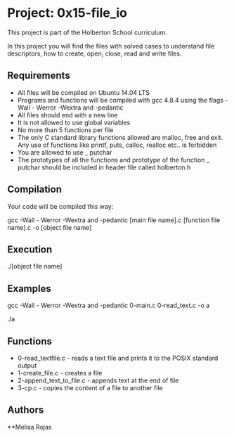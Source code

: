 # Project: 0x15-file_io

This project is part of the Holberton School curriculum.

In this project you will find the files with solved cases to understand file descriptors, how to create, open, close, read and write files.

## Requirements
* All files will be compiled on Ubuntu 14.04 LTS
* Programs and functions will be compiled with gcc 4.8.4 using the flags -Wall - Werror -Wextra and -pedantic
* All files should end with a new line
* It is not allowed to use global variables
* No more than 5 functions per file
* The only C standard library functions allowed are malloc, free and exit. Any use of functions like printf, puts, calloc, realloc etc.. is forbidden
* You are allowed to use _ putchar
* The prototypes of all the functions and prototype of the function _ putchar should be included in header file called holberton.h

## Compilation

Your code will be compiled this way:

gcc -Wall - Werror -Wextra and -pedantic [main file name].c [function file name].c -o [object file name]

## Execution

./[object file name]

## Examples

gcc -Wall - Werror -Wextra and -pedantic 0-main.c 0-read_text.c -o a

./a

## Functions

* 0-read_textfile.c - reads a text file and prints it to the POSIX standard output
* 1-create_file.c - creates a file
* 2-append_text_to_file.c - appends text at the end of file
* 3-cp.c - copies the content of a file to another file

## Authors

**Melisa Rojas 

